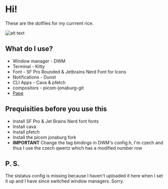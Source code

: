 # Hi!
These are the dotfiles for my currrent rice.

![alt text](https://i.redd.it/jfqz5h0w2e0a1.png)

## What do I use?
* Window manager - DWM
* Terminal - Kitty
* Font - SF Pro Rounded & Jetbrains Nerd Font for Icons
* Notifications - Dunst
* CLI Apps - Cava & pfetch
* compositors - picom-jonaburg-git
* [Pape](https://imgur.com/hjy5gJ4)

## Prequisities before you use this
* Install SF Pro & Jet Brains Nerd font fonts
* Install cava
* Install pfetch
* Install the picom jonaburg fork
* **IMPORTANT** Change the tag bindings in DWM's config.h, I'm czech and thus I use the czech qwertz which has a modified number row

## P. S.
The slstatus config is missing because I haven't uploaded it here when I set it up and I have since switched window managers. Sorry.
